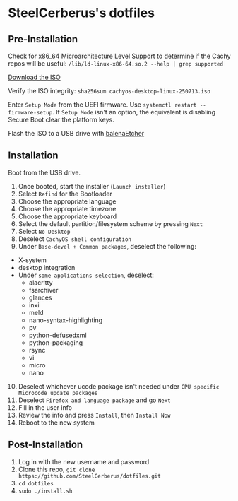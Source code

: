 # SteelCerberus's dotfiles
## Pre-Installation
Check for x86_64 Microarchitecture Level Support to determine if the Cachy repos will be useful:
`/lib/ld-linux-x86-64.so.2 --help | grep supported`

[Download the ISO](https://cachyos.org/download/)

Verify the ISO integrity:
`sha256sum cachyos-desktop-linux-250713.iso`

Enter `Setup Mode` from the UEFI firmware. Use `systemctl restart --firmware-setup`. If `Setup Mode` isn't an option, the equivalent is disabling Secure Boot clear the platform keys.

Flash the ISO to a USB drive with [balenaEtcher](https://etcher.balena.io/)

## Installation
Boot from the USB drive.

1. Once booted, start the installer (`Launch installer`)
2. Select `Refind` for the Bootloader
3. Choose the appropriate language
4. Choose the appropriate timezone
5. Choose the appropriate keyboard
6. Select the default partition/filesystem scheme by pressing `Next`
7. Select `No Desktop`
8. Deselect `CachyOS shell configuration`
9. Under `Base-devel + Common packages`, deselect the following:
* X-system
* desktop integration
* Under `some applications selection`, deselect:
    * alacritty
    * fsarchiver
    * glances
    * inxi
    * meld
    * nano-syntax-highlighting
    * pv
    * python-defusedxml
    * python-packaging
    * rsync
    * vi
    * micro
    * nano
10. Deselect whichever ucode package isn't needed under `CPU specific Microcode update packages`
11. Deselect `Firefox and language package` and go `Next`
12. Fill in the user info
13. Review the info and press `Install`, then `Install Now`
14. Reboot to the new system

## Post-Installation
1. Log in with the new username and password
2. Clone this repo, `git clone https://github.com/SteelCerberus/dotfiles.git`
3. `cd dotfiles`
4. `sudo ./install.sh`

